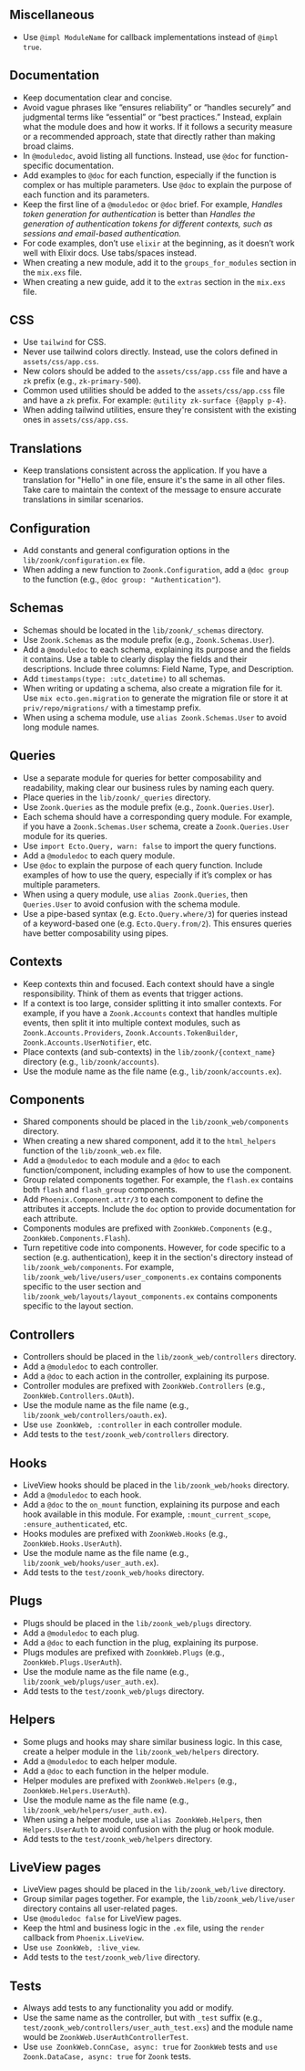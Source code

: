 ## Miscellaneous

- Use `@impl ModuleName` for callback implementations instead of `@impl true`.

## Documentation

- Keep documentation clear and concise.
- Avoid vague phrases like “ensures reliability” or “handles securely” and judgmental terms like “essential” or “best practices.” Instead, explain what the module does and how it works. If it follows a security measure or a recommended approach, state that directly rather than making broad claims.
- In `@moduledoc`, avoid listing all functions. Instead, use `@doc` for function-specific documentation.
- Add examples to `@doc` for each function, especially if the function is complex or has multiple parameters. Use `@doc` to explain the purpose of each function and its parameters.
- Keep the first line of a `@moduledoc` or `@doc` brief. For example, _Handles token generation for authentication_ is better than _Handles the generation of authentication tokens for different contexts, such as sessions and email-based authentication._
- For code examples, don’t use `elixir` at the beginning, as it doesn’t work well with Elixir docs. Use tabs/spaces instead.
- When creating a new module, add it to the `groups_for_modules` section in the `mix.exs` file.
- When creating a new guide, add it to the `extras` section in the `mix.exs` file.

## CSS

- Use `tailwind` for CSS.
- Never use tailwind colors directly. Instead, use the colors defined in `assets/css/app.css`.
- New colors should be added to the `assets/css/app.css` file and have a `zk` prefix (e.g., `zk-primary-500`).
- Common used utilities should be added to the `assets/css/app.css` file and have a `zk` prefix. For example: `@utility zk-surface {@apply p-4}`.
- When adding tailwind utilities, ensure they're consistent with the existing ones in `assets/css/app.css`.

## Translations

- Keep translations consistent across the application. If you have a translation for "Hello" in one file, ensure it's the same in all other files. Take care to maintain the context of the message to ensure accurate translations in similar scenarios.

## Configuration

- Add constants and general configuration options in the `lib/zoonk/configuration.ex` file.
- When adding a new function to `Zoonk.Configuration`, add a `@doc group` to the function (e.g., `@doc group: "Authentication"`).

## Schemas

- Schemas should be located in the `lib/zoonk/_schemas` directory.
- Use `Zoonk.Schemas` as the module prefix (e.g., `Zoonk.Schemas.User`).
- Add a `@moduledoc` to each schema, explaining its purpose and the fields it contains. Use a table to clearly display the fields and their descriptions. Include three columns: Field Name, Type, and Description.
- Add `timestamps(type: :utc_datetime)` to all schemas.
- When writing or updating a schema, also create a migration file for it. Use `mix ecto.gen.migration` to generate the migration file or store it at `priv/repo/migrations/` with a timestamp prefix.
- When using a schema module, use `alias Zoonk.Schemas.User` to avoid long module names.

## Queries

- Use a separate module for queries for better composability and readability, making clear our business rules by naming each query.
- Place queries in the `lib/zoonk/_queries` directory.
- Use `Zoonk.Queries` as the module prefix (e.g., `Zoonk.Queries.User`).
- Each schema should have a corresponding query module. For example, if you have a `Zoonk.Schemas.User` schema, create a `Zoonk.Queries.User` module for its queries.
- Use `import Ecto.Query, warn: false` to import the query functions.
- Add a `@moduledoc` to each query module.
- Use `@doc` to explain the purpose of each query function. Include examples of how to use the query, especially if it’s complex or has multiple parameters.
- When using a query module, use `alias Zoonk.Queries`, then `Queries.User` to avoid confusion with the schema module.
- Use a pipe-based syntax (e.g. `Ecto.Query.where/3`) for queries instead of a keyword-based one (e.g. `Ecto.Query.from/2`). This ensures queries have better composability using pipes.

## Contexts

- Keep contexts thin and focused. Each context should have a single responsibility. Think of them as events that trigger actions.
- If a context is too large, consider splitting it into smaller contexts. For example, if you have a `Zoonk.Accounts` context that handles multiple events, then split it into multiple context modules, such as `Zoonk.Accounts.Providers`, `Zoonk.Accounts.TokenBuilder`, `Zoonk.Accounts.UserNotifier`, etc.
- Place contexts (and sub-contexts) in the `lib/zoonk/{context_name}` directory (e.g., `lib/zoonk/accounts`).
- Use the module name as the file name (e.g., `lib/zoonk/accounts.ex`).

## Components

- Shared components should be placed in the `lib/zoonk_web/components` directory.
- When creating a new shared component, add it to the `html_helpers` function of the `lib/zoonk_web.ex` file.
- Add a `@moduledoc` to each module and a `@doc` to each function/component, including examples of how to use the component.
- Group related components together. For example, the `flash.ex` contains both `flash` and `flash_group` components.
- Add `Phoenix.Component.attr/3` to each component to define the attributes it accepts. Include the `doc` option to provide documentation for each attribute.
- Components modules are prefixed with `ZoonkWeb.Components` (e.g., `ZoonkWeb.Components.Flash`).
- Turn repetitive code into components. However, for code specific to a section (e.g. authentication), keep it in the section's directory instead of `lib/zoonk_web/components`. For example, `lib/zoonk_web/live/users/user_components.ex` contains components specific to the user section and `lib/zoonk_web/layouts/layout_components.ex` contains components specific to the layout section.

## Controllers

- Controllers should be placed in the `lib/zoonk_web/controllers` directory.
- Add a `@moduledoc` to each controller.
- Add a `@doc` to each action in the controller, explaining its purpose.
- Controller modules are prefixed with `ZoonkWeb.Controllers` (e.g., `ZoonkWeb.Controllers.OAuth`).
- Use the module name as the file name (e.g., `lib/zoonk_web/controllers/oauth.ex`).
- Use `use ZoonkWeb, :controller` in each controller module.
- Add tests to the `test/zoonk_web/controllers` directory.

## Hooks

- LiveView hooks should be placed in the `lib/zoonk_web/hooks` directory.
- Add a `@moduledoc` to each hook.
- Add a `@doc` to the `on_mount` function, explaining its purpose and each hook available in this module. For example, `:mount_current_scope`, `:ensure_authenticated`, etc.
- Hooks modules are prefixed with `ZoonkWeb.Hooks` (e.g., `ZoonkWeb.Hooks.UserAuth`).
- Use the module name as the file name (e.g., `lib/zoonk_web/hooks/user_auth.ex`).
- Add tests to the `test/zoonk_web/hooks` directory.

## Plugs

- Plugs should be placed in the `lib/zoonk_web/plugs` directory.
- Add a `@moduledoc` to each plug.
- Add a `@doc` to each function in the plug, explaining its purpose.
- Plugs modules are prefixed with `ZoonkWeb.Plugs` (e.g., `ZoonkWeb.Plugs.UserAuth`).
- Use the module name as the file name (e.g., `lib/zoonk_web/plugs/user_auth.ex`).
- Add tests to the `test/zoonk_web/plugs` directory.

## Helpers

- Some plugs and hooks may share similar business logic. In this case, create a helper module in the `lib/zoonk_web/helpers` directory.
- Add a `@moduledoc` to each helper module.
- Add a `@doc` to each function in the helper module.
- Helper modules are prefixed with `ZoonkWeb.Helpers` (e.g., `ZoonkWeb.Helpers.UserAuth`).
- Use the module name as the file name (e.g., `lib/zoonk_web/helpers/user_auth.ex`).
- When using a helper module, use `alias ZoonkWeb.Helpers`, then `Helpers.UserAuth` to avoid confusion with the plug or hook module.
- Add tests to the `test/zoonk_web/helpers` directory.

## LiveView pages

- LiveView pages should be placed in the `lib/zoonk_web/live` directory.
- Group similar pages together. For example, the `lib/zoonk_web/live/user` directory contains all user-related pages.
- Use `@moduledoc false` for LiveView pages.
- Keep the html and business logic in the `.ex` file, using the `render` callback from `Phoenix.LiveView`.
- Use `use ZoonkWeb, :live_view`.
- Add tests to the `test/zoonk_web/live` directory.

## Tests

- Always add tests to any functionality you add or modify.
- Use the same name as the controller, but with `_test` suffix (e.g., `test/zoonk_web/controllers/user_auth_test.exs`) and the module name would be `ZoonkWeb.UserAuthControllerTest`.
- Use `use ZoonkWeb.ConnCase, async: true` for `ZoonkWeb` tests and `use Zoonk.DataCase, async: true` for `Zoonk` tests.
